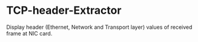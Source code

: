 # TCP-header-Extractor
Display header (Ethernet, Network and Transport layer) values of received frame at NIC card.
